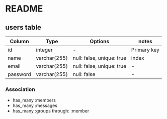 # README

## users table

|Column|Type|Options|notes|
|------|----|-------|-----|
|id|integer|-|Primary key|
|name|varchar(255)|null: false, unique: true|index|
|email|varchar(255)|null: false, unique: true|-|
|password|varchar(255)|null: false|-|

### Association
- has_many :members
- has_many :messages
- has_many :groups through: :member
